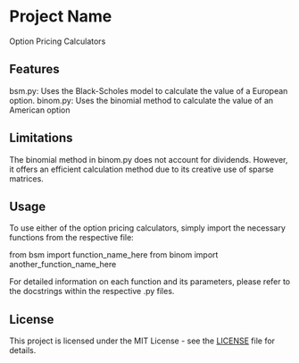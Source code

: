 # Project Name

Option Pricing Calculators

## Features

bsm.py: Uses the Black-Scholes model to calculate the value of a European option.
binom.py: Uses the binomial method to calculate the value of an American option

## Limitations

The binomial method in binom.py does not account for dividends. However, it offers an efficient calculation method due to its creative use of sparse matrices.

## Usage

To use either of the option pricing calculators, simply import the necessary functions from the respective file:

from bsm import function_name_here
from binom import another_function_name_here

For detailed information on each function and its parameters, please refer to the docstrings within the respective .py files.

## License

This project is licensed under the MIT License - see the [LICENSE](LICENSE) file for details.
